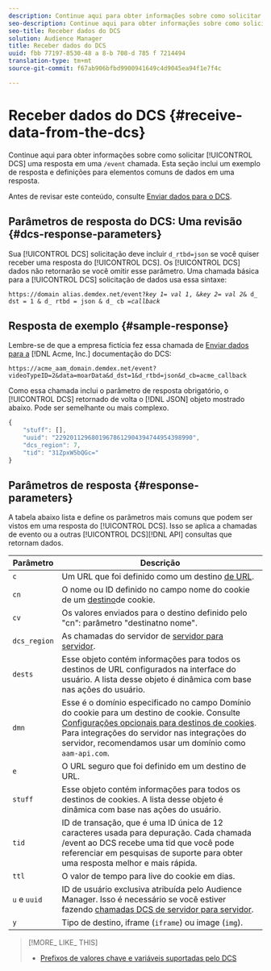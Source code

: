 ```yaml
---
description: Continue aqui para obter informações sobre como solicitar uma resposta do DCS em uma chamada /event. Esta seção inclui um exemplo de resposta e definições para elementos comuns de dados em uma resposta.
seo-description: Continue aqui para obter informações sobre como solicitar uma resposta do DCS em uma chamada /event. Esta seção inclui um exemplo de resposta e definições para elementos comuns de dados em uma resposta.
seo-title: Receber dados do DCS
solution: Audience Manager
title: Receber dados do DCS
uuid: fbb 77197-8530-48 a 8-b 708-d 785 f 7214494
translation-type: tm+mt
source-git-commit: f67ab906bfbd9900941649c4d9045ea94f1e7f4c

---
```



# Receber dados do DCS {#receive-data-from-the-dcs}

Continue aqui para obter informações sobre como solicitar [!UICONTROL DCS] uma resposta em uma `/event` chamada. Esta seção inclui um exemplo de resposta e definições para elementos comuns de dados em uma resposta.

Antes de revisar este conteúdo, consulte [Enviar dados para o DCS](../../../api/dcs-intro/dcs-event-calls/dcs-url-send.md).

## Parâmetros de resposta do DCS: Uma revisão {#dcs-response-parameters}

Sua [!UICONTROL DCS] solicitação deve incluir `d_rtbd=json` se você quiser receber uma resposta do [!UICONTROL DCS]. Os [!UICONTROL DCS] dados não retornarão se você omitir esse parâmetro. Uma chamada básica para a [!UICONTROL DCS] solicitação de dados usa essa sintaxe:

<pre><code>https://domain alias.demdex.net/event<i></i>?<i>key 1</i>= <i>val 1</i>, &amp;<i>key 2</i>= <i>val 2</i>&amp; d_ dst = 1 &amp; d_ rtbd = json &amp; d_ cb =<i>callback</i></code>
</pre>

## Resposta de exemplo {#sample-response}

Lembre-se de que a empresa fictícia fez essa chamada de [Enviar dados para a](../../../api/dcs-intro/dcs-event-calls/dcs-url-send.md) [!DNL Acme, Inc.] documentação do DCS:

`https://acme_aam_domain.demdex.net/event?videoTypeID=2&data=moarData&d_dst=1&d_rtbd=json&d_cb=acme_callback`

Como essa chamada inclui o parâmetro de resposta obrigatório, o [!UICONTROL DCS] retornado de volta o [!DNL JSON] objeto mostrado abaixo. Pode ser semelhante ou mais complexo.

```js
{
    "stuff": [],
    "uuid": "22920112968019678612904394744954398990",
    "dcs_region": 7,
    "tid": "31ZpxW5bQGc="
}
```

## Parâmetros de resposta {#response-parameters}

A tabela abaixo lista e define os parâmetros mais comuns que podem ser vistos em uma resposta do [!UICONTROL DCS]. Isso se aplica a chamadas de evento ou a outras [!UICONTROL DCS][!DNL API] consultas que retornam dados.

| Parâmetro | Descrição |
|--- |--- |
| `c` | Um URL que foi definido como um destino [de URL](../../../features/destinations/create-url-destination.md). |
| `cn` | O nome ou ID definido no campo nome do cookie de um [destino](../../../features/destinations/create-cookie-destination.md)de cookie. |
| `cv` | Os valores enviados para o destino definido pelo "cn": parâmetro "destinatno nome". |
| `dcs_region` | As chamadas do servidor de [servidor para servidor](../../../api/dcs-intro/dcs-api-reference/dcs-regions.md). |
| `dests` | Esse objeto contém informações para todos os destinos de URL configurados na interface do usuário. A lista desse objeto é dinâmica com base nas ações do usuário. |
| `dmn` | Esse é o domínio especificado no campo Domínio do cookie para um destino de cookie. Consulte [Configurações opcionais para destinos de cookies](../../../features/destinations/cookie-destination-options.md). Para integrações do servidor nas integrações do servidor, recomendamos usar um domínio como `aam-api.com`. |
| `e` | O URL seguro que foi definido em um destino de URL. |
| `stuff` | Esse objeto contém informações para todos os destinos de cookies. A lista desse objeto é dinâmica com base nas ações do usuário. |
| `tid` | ID de transação, que é uma ID única de 12 caracteres usada para depuração. Cada chamada /event ao DCS recebe uma tid que você pode referenciar em pesquisas de suporte para obter uma resposta melhor e mais rápida. |
| `ttl` | O valor de tempo para live do cookie em dias. |
| `u` e `uuid` | ID de usuário exclusiva atribuída pelo Audience Manager. Isso é necessário se você estiver fazendo [chamadas DCS de servidor para servidor](../../../api/dcs-intro/dcs-s2s/dcs-s2s-calls.md). |
| `y` | Tipo de destino, iframe (`iframe`) ou image (`img`). |

>[!MORE_ LIKE_ THIS]
>
>* [Prefixos de valores chave e variáveis suportadas pelo DCS](../../../api/dcs-intro/dcs-api-reference/dcs-keys.md)

